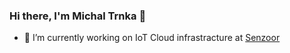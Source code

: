 ### Hi there, I'm Michal Trnka 👋

- 🔭 I’m currently working on IoT Cloud infrastracture at [Senzoor](https://www.senzoor.com)
<!--
**miXtr/miXtr** is a ✨ _special_ ✨ repository because its `README.md` (this file) appears on your GitHub profile.

Here are some ideas to get you started:

- 🌱 I’m currently learning ...
- 👯 I’m looking to collaborate on ...
- 🤔 I’m looking for help with ...
- 💬 Ask me about ...
- 📫 How to reach me: ...
- 😄 Pronouns: ...
- ⚡ Fun fact: ...
-->
